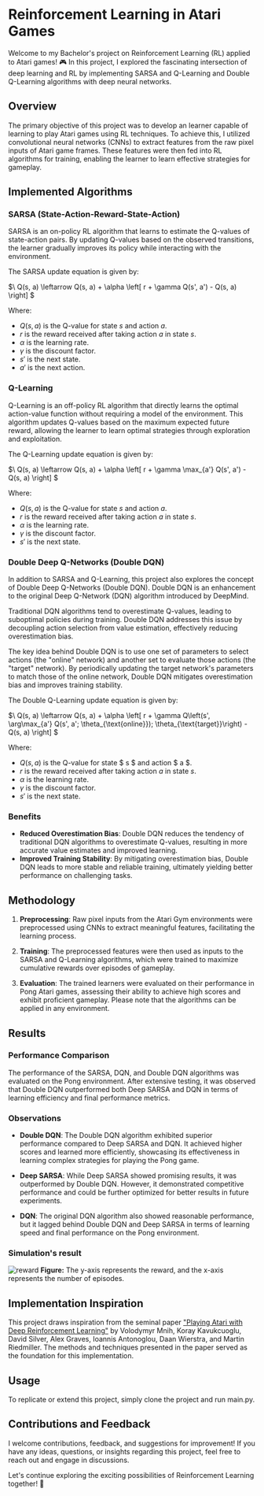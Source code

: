# Reinforcement Learning in Atari Games

Welcome to my Bachelor's project on Reinforcement Learning (RL) applied to Atari games! 🎮 In this project, I explored the fascinating intersection of deep learning and RL by implementing SARSA and Q-Learning and Double Q-Learning algorithms with deep neural networks.

## Overview

The primary objective of this project was to develop an learner capable of learning to play Atari games using RL techniques. To achieve this, I utilized convolutional neural networks (CNNs) to extract features from the raw pixel inputs of Atari game frames. These features were then fed into RL algorithms for training, enabling the learner to learn effective strategies for gameplay.

## Implemented Algorithms

### SARSA (State-Action-Reward-State-Action)

SARSA is an on-policy RL algorithm that learns to estimate the Q-values of state-action pairs. By updating Q-values based on the observed transitions, the learner gradually improves its policy while interacting with the environment.

The SARSA update equation is given by:

$\ Q(s, a) \leftarrow Q(s, a) + \alpha \left[ r + \gamma Q(s', a') - Q(s, a) \right] \$

Where:
- $Q(s, a)$ is the Q-value for state $s$ and action $a$.
- $r$ is the reward received after taking action $a$ in state $s$.
- $\alpha$ is the learning rate.
- $\gamma$ is the discount factor.
- $s'$ is the next state.
- $a'$ is the next action.

### Q-Learning

Q-Learning is an off-policy RL algorithm that directly learns the optimal action-value function without requiring a model of the environment. This algorithm updates Q-values based on the maximum expected future reward, allowing the learner to learn optimal strategies through exploration and exploitation.

The Q-Learning update equation is given by:

$\ Q(s, a) \leftarrow Q(s, a) + \alpha \left[ r + \gamma \max_{a'} Q(s', a') - Q(s, a) \right] \$

Where:
- $Q(s, a)$ is the Q-value for state $s$ and action $a$.
- $r$ is the reward received after taking action $a$ in state $s$.
- $\alpha$ is the learning rate.
- $\gamma$ is the discount factor.
- $s'$ is the next state.
### Double Deep Q-Networks (Double DQN)

In addition to SARSA and Q-Learning, this project also explores the concept of Double Deep Q-Networks (Double DQN). Double DQN is an enhancement to the original Deep Q-Network (DQN) algorithm introduced by DeepMind.

Traditional DQN algorithms tend to overestimate Q-values, leading to suboptimal policies during training. Double DQN addresses this issue by decoupling action selection from value estimation, effectively reducing overestimation bias.

The key idea behind Double DQN is to use one set of parameters to select actions (the "online" network) and another set to evaluate those actions (the "target" network). By periodically updating the target network's parameters to match those of the online network, Double DQN mitigates overestimation bias and improves training stability.

The Double Q-Learning update equation is given by:

$\ Q(s, a) \leftarrow Q(s, a) + \alpha \left[ r + \gamma Q\left(s', \arg\max_{a'} Q(s', a'; \theta_{\text{online}}); \theta_{\text{target}}\right) - Q(s, a) \right] \$

Where:
- $Q(s, a)$ is the Q-value for state $ s $ and action $ a $.
- $r$ is the reward received after taking action $a$ in state $s$.
- $\alpha$ is the learning rate.
- $\gamma$ is the discount factor.
- $s'$ is the next state.
### Benefits

- **Reduced Overestimation Bias**: Double DQN reduces the tendency of traditional DQN algorithms to overestimate Q-values, resulting in more accurate value estimates and improved learning.
- **Improved Training Stability**: By mitigating overestimation bias, Double DQN leads to more stable and reliable training, ultimately yielding better performance on challenging tasks.

## Methodology

1. **Preprocessing**: Raw pixel inputs from the Atari Gym environments were preprocessed using CNNs to extract meaningful features, facilitating the learning process.
   
2. **Training**: The preprocessed features were then used as inputs to the SARSA and Q-Learning algorithms, which were trained to maximize cumulative rewards over episodes of gameplay.

3. **Evaluation**: The trained learners were evaluated on their performance in Pong Atari games, assessing their ability to achieve high scores and exhibit proficient gameplay. Please note that the algorithms can be applied in any environment.

## Results

### Performance Comparison

The performance of the SARSA, DQN, and Double DQN algorithms was evaluated on the Pong environment. After extensive testing, it was observed that Double DQN outperformed both Deep SARSA and DQN in terms of learning efficiency and final performance metrics.

### Observations

- **Double DQN**: The Double DQN algorithm exhibited superior performance compared to Deep SARSA and DQN. It achieved higher scores and learned more efficiently, showcasing its effectiveness in learning complex strategies for playing the Pong game.
  
- **Deep SARSA**: While Deep SARSA showed promising results, it was outperformed by Double DQN. However, it demonstrated competitive performance and could be further optimized for better results in future experiments.
  
- **DQN**: The original DQN algorithm also showed reasonable performance, but it lagged behind Double DQN and Deep SARSA in terms of learning speed and final performance on the Pong environment.
### Simulation's result
![reward](https://github.com/MohammadAmini1998/B.S.C-Thesis/assets/49214384/936082eb-5a7e-459c-81e7-8922b2dde5db)
**Figure:** The y-axis represents the reward, and the x-axis represents the number of episodes.


## Implementation Inspiration

This project draws inspiration from the seminal paper ["Playing Atari with Deep Reinforcement Learning"](https://www.cs.toronto.edu/~vmnih/docs/dqn.pdf) by Volodymyr Mnih, Koray Kavukcuoglu, David Silver, Alex Graves, Ioannis Antonoglou, Daan Wierstra, and Martin Riedmiller. The methods and techniques presented in the paper served as the foundation for this implementation.

## Usage

To replicate or extend this project, simply clone the project and run main.py.

## Contributions and Feedback

I welcome contributions, feedback, and suggestions for improvement! If you have any ideas, questions, or insights regarding this project, feel free to reach out and engage in discussions.

Let's continue exploring the exciting possibilities of Reinforcement Learning together! 🚀

